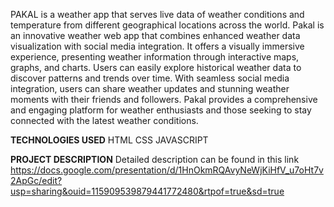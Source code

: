 PAKAL is a weather app that serves live data of weather conditions and temperature from different geographical locations across the world. Pakal is an innovative weather web app that combines enhanced weather data visualization with social media integration. It offers a visually immersive experience, presenting weather information through interactive maps, graphs, and charts. Users can easily explore historical weather data to discover patterns and trends over time. With seamless social media integration, users can share weather updates and stunning weather moments with their friends and followers. Pakal provides a comprehensive and engaging platform for weather enthusiasts and those seeking to stay connected with the latest weather conditions.

**TECHNOLOGIES USED**
  HTML
  CSS
  JAVASCRIPT

**PROJECT DESCRIPTION**
Detailed description can be found in this link https://docs.google.com/presentation/d/1HnOkmRQAvyNeWjKiHfV_u7oHt7v2ApGc/edit?usp=sharing&ouid=115909539879441772480&rtpof=true&sd=true
